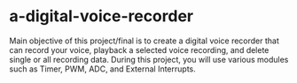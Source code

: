 # a-digital-voice-recorder
Main objective of this project/final is to create a digital voice recorder that can record  your voice, playback a selected voice recording, and delete single or all recording data. During  this project, you will use various modules such as Timer, PWM, ADC, and External Interrupts.
